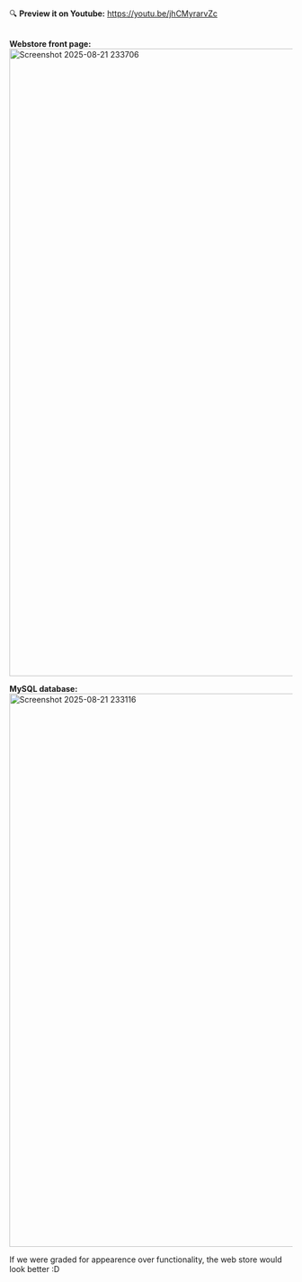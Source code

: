 🔍 **Preview it on Youtube:** https://youtu.be/jhCMyrarvZc
<br><br>





**Webstore front page:**
<img width="1163" height="1116" alt="Screenshot 2025-08-21 233706" src="https://github.com/user-attachments/assets/591a2f65-7108-4745-aa03-3328167a5a8f" />
<br>


**MySQL database:**
<img width="1328" height="984" alt="Screenshot 2025-08-21 233116" src="https://github.com/user-attachments/assets/909231c3-14ea-4acc-a903-c71e0864072b" />
<br>


If we were graded for appearence over functionality, the web store would look better :D

